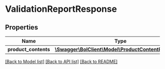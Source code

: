 # ValidationReportResponse

## Properties
Name | Type | Description | Notes
------------ | ------------- | ------------- | -------------
**product_contents** | [**\Swagger\BolClient\Model\ProductContentResponse[]**](ProductContentResponse.md) |  | [optional] 

[[Back to Model list]](../README.md#documentation-for-models) [[Back to API list]](../README.md#documentation-for-api-endpoints) [[Back to README]](../README.md)


